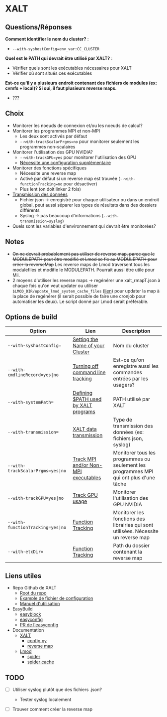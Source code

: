 # XALT

## Questions/Réponses

**Comment identifier le nom du cluster?** :
* `--with-syshostConfig=env_var:CC_CLUSTER`

**Quel est le PATH qui devrait être utilisé par XALT?** :
* Vérifier quels sont les exécutables nécessaires pour XALT
* Vérifier où sont situés ces exécutables

**Est-ce qu'il y a plusieurs endroit contenant des fichiers de modules (ex: cvmfs + local)? Si oui, il faut plusieurs reverse maps.**
* ???

## Choix
* Monitorer les noeuds de connexion et/ou les noeuds de calcul?
* Monitorer les programmes MPI et non-MPI
    * Les deux sont activés par défaut 
    * `--with-trackScalarPrgms=no` pour monitorer seulement les programmes non-scalaires
* Monitorer l'utilisation des GPU NVIDIA?
    * `--with-trackGPU=yes` pour monitorer l'utilisation des GPU
    * [Nécessite une configuration supplémentaire](https://xalt.readthedocs.io/en/latest/020_site_configuration.html#track-gpu-usage)
* Monitorer des fonctions spécifiques
    * Nécessite une reverse map
    * Activé par défaut si un reverse map est trouvée (`--with-functionTracking=no` pour désactiver)
    * Plus lent (on doit linker 2 fois)
* [Transmission des données](https://xalt.readthedocs.io/en/latest/020_site_configuration.html#xalt-data-transmission)
    * Fichier json &rarr; enregistré pour chaque utilisateur ou dans un endroit global, peut aussi séparer les types de résultats dans des dossiers différents
    * Syslog &rarr; pas beaucoup d'informations (`--with-transmission=syslog`)
* Quels sont les variables d'environnement qui devrait être monitorées?

## Notes
* ~~On ne devrait probablement pas utiliser de reverse map, parce que le MODULEPATH peut être modifié et Lmod se fie au MODULEPATH pour créer la reverseMap~~ Les reverse maps de Lmod traversent tous les modulefiles et modifie le MODULEPATH. Pourrait aussi être utile pour Mii.
* 2 moyens d'utiliser les reverse maps &rarr; regénérer une xalt_rmapT.json à chaque fois qu'on veut updater ou utiliser `$LMOD_DIR/update_lmod_system_cache_files` ([lien](https://xalt.readthedocs.io/en/latest/040_reverse_map.html#function-tracking)) pour updater la map à la place de regénérer (il serait possible de faire une cronjob pour automatiser les deux). Le script donné par Lmod serait préférable.

## Options de build
| Option                            | Lien                                                                                                                                           | Description                                                                             |
|-----------------------------------|------------------------------------------------------------------------------------------------------------------------------------------------|-----------------------------------------------------------------------------------------|
| `--with-syshostConfig=`           | [Setting the Name of your Cluster](https://xalt.readthedocs.io/en/latest/020_site_configuration.html#setting-the-name-of-your-cluster)         | Nom du cluster                                                                          |
| `--with-cmdlineRecord=yes\|no`    | [Turning off command line tracking](https://xalt.readthedocs.io/en/latest/020_site_configuration.html#turning-off-command-line-tracking)       | Est-ce qu'on enregistre aussi les commandes entrées par les usagers?                                           |
| `--with-systemPath=`              | [Defining $PATH used by XALT programs](https://xalt.readthedocs.io/en/latest/020_site_configuration.html#defining-path-used-by-xalt-programs)  | PATH utilisé par XALT                                                                   |
| `--with-transmission=`            | [XALT data transmission](https://xalt.readthedocs.io/en/latest/020_site_configuration.html#xalt-data-transmission)                             | Type de transmission des données (ex: fichiers json, syslog)                            |
| `--with-trackScalarPrgms=yes\|no` | [Track MPI and/or Non-MPI executables](https://xalt.readthedocs.io/en/latest/020_site_configuration.html#track-mpi-and-or-non-mpi-executables) | Monitorer tous les programmes ou seulement les programmes MPI qui ont plus d'une tâche  |
| `--with-trackGPU=yes\|no`         | [Track GPU usage](https://xalt.readthedocs.io/en/latest/020_site_configuration.html#track-gpu-usage)                                           | Monitorer l'utilisation des GPU NVIDIA                                                  |
| `--with-functionTracking=yes\|no` | [Function Tracking](https://xalt.readthedocs.io/en/latest/020_site_configuration.html#function-tracking)                                       | Monitorer les fonctions des librairies qui sont utilisées. Nécessite un reverse map     |
| `--with-etcDir=`                  | [Function Tracking](https://xalt.readthedocs.io/en/latest/020_site_configuration.html#function-tracking)                                       | Path du dossier contenant la reverse map                                                |

## Liens utiles
* Repo Github de XALT
    * [Root du repo](https://github.com/xalt/xalt)
    * [Example de fichier de configuration](https://github.com/xalt/xalt/blob/2e393fba883cd6327d6361abda42b955c25bb840/Config/TACC_config.py)
    * [Manuel d'utilisation](https://github.com/xalt/xalt/blob/2e393fba883cd6327d6361abda42b955c25bb840/my_docs/XALTUsersManual-0.5.pdf)
* EasyBuild
    * [easyblock](https://github.com/easybuilders/easybuild-easyblocks/blob/develop/easybuild/easyblocks/x/xalt.py)
    * [easyconfig](https://github.com/easybuilders/easybuild-easyconfigs/blob/develop/easybuild/easyconfigs/x/XALT/XALT-2.8.4.eb)
    * [PR de l'easyconfig](https://github.com/easybuilders/easybuild-easyblocks/pull/1942)
* Documentation
    * [XALT](https://xalt.readthedocs.io/en/latest/index.html)
        * [config.py](https://xalt.readthedocs.io/en/latest/030_site_filtering.html)
        * [reverse map](https://xalt.readthedocs.io/en/latest/040_reverse_map.html)
    * [Lmod](https://lmod.readthedocs.io/en/latest/index.html)
        * [spider](https://lmod.readthedocs.io/en/latest/136_spider.html)
        * [spider cache](https://lmod.readthedocs.io/en/latest/130_spider_cache.html)



## TODO
- [ ] Utiliser syslog plutôt que des fichiers .json?
    * Tester syslog localement
- [ ] Trouver comment créer la reverse map

